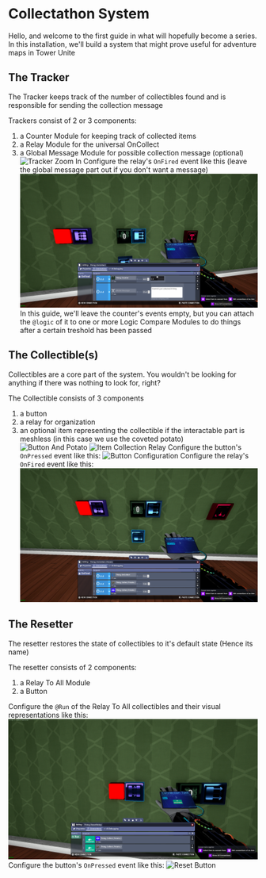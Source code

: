 # Collectathon System
Hello, and welcome to the first guide in what will hopefully become a series.\
In this installation, we'll build a system that might prove useful for adventure maps in Tower Unite
## The Tracker
The Tracker keeps track of the number of collectibles found and is responsible for sending the collection message

Trackers consist of 2 or 3 components:
1. a Counter Module for keeping track of collected items
2. a Relay Module for the universal OnCollect
3. a Global Message Module for possible collection message (optional)
![Tracker Zoom In](images/Collectathon_Tracker.png)
Configure the relay's ```OnFired``` event like this (leave the global message part out if you don't want a message)
![Main Relay Configuration](images/Collectathon_MainCollectibleRelay.png)
In this guide, we'll leave the counter's events empty, but you can attach the ```@logic``` of it to one or more Logic Compare Modules to do things after a certain treshold has been passed
## The Collectible(s)
Collectibles are a core part of the system.  You wouldn't be looking for anything if there was nothing to look for, right?

The Collectible consists of 3 components
1. a button
2. a relay for organization
3. an optional item representing the collectible if the interactable part is meshless (in this case we use the coveted potato)\
![Button And Potato](images/Collectathon_Potato.png)
![Item Collection Relay](images/Collectathon_CollectionRelay.png)
Configure the button's ```OnPressed``` event like this:
![Button Configuration](images/Collectathon_CollectibleButton.png)
Configure the relay's ```OnFired``` event like this:
![Relay Configuration](images/Collectathon_CollectibleRelay.png)
## The Resetter
The resetter restores the state of collectibles to it's default state (Hence its name)

The resetter consists of 2 components:
1. a Relay To All Module
2. a Button

Configure the ```@Run``` of the Relay To All collectibles and their visual representations like this:
![Reset Relay](images/Collectathon_ResetRelay.png)
Configure the button's ```OnPressed``` event like this:
![Reset Button](images/Collectathon_ResetButton.png)